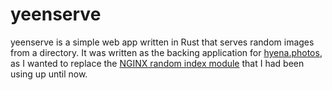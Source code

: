 # yeenserve

yeenserve is a simple web app written in Rust that serves random images from a directory. It was
written as the backing application for [hyena.photos](https://hyena.photos), as I wanted to replace
the [NGINX random index module](https://nginx.org/en/docs/http/ngx_http_random_index_module.html)
that I had been using up until now.
